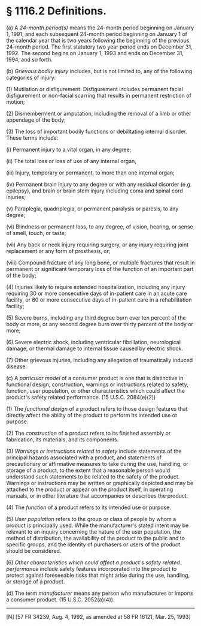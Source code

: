 # § 1116.2   Definitions.

(a) A *24-month period(s)* means the 24-month period beginning on January 1, 1991, and each subsequent 24-month period beginning on January 1 of the calendar year that is two years following the beginning of the previous 24-month period. The first statutory two year period ends on December 31, 1992. The second begins on January 1, 1993 and ends on December 31, 1994, and so forth.


(b) *Grievous bodily injury* includes, but is not limited to, any of the following categories of injury:


(1) Mutilation or disfigurement. Disfigurement includes permanent facial disfigurement or non-facial scarring that results in permanent restriction of motion;


(2) Dismemberment or amputation, including the removal of a limb or other appendage of the body;


(3) The loss of important bodily functions or debilitating internal disorder. These terms include:


(i) Permanent injury to a vital organ, in any degree;


(ii) The total loss or loss of use of any internal organ,


(iii) Injury, temporary or permanent, to more than one internal organ;


(iv) Permanent brain injury to any degree or with any residual disorder (e.g. epilepsy), and brain or brain stem injury including coma and spinal cord injuries;


(v) Paraplegia, quadriplegia, or permanent paralysis or paresis, to any degree;


(vi) Blindness or permanent loss, to any degree, of vision, hearing, or sense of smell, touch, or taste;


(vii) Any back or neck injury requiring surgery, or any injury requiring joint replacement or any form of prosthesis, or;


(viii) Compound fracture of any long bone, or multiple fractures that result in permanent or significant temporary loss of the function of an important part of the body;


(4) Injuries likely to require extended hospitalization, including any injury requiring 30 or more consecutive days of in-patient care in an acute care facility, or 60 or more consecutive days of in-patient care in a rehabilitation facility;


(5) Severe burns, including any third degree burn over ten percent of the body or more, or any second degree burn over thirty percent of the body or more;


(6) Severe electric shock, including ventricular fibrillation, neurological damage, or thermal damage to internal tissue caused by electric shock.


(7) Other grievous injuries, including any allegation of traumatically induced disease.


(c) A *particular model* of a consumer product is one that is distinctive in functional design, construction, warnings or instructions related to safety, function, user population, or other characteristics which could affect the product's safety related performance. (15 U.S.C. 2084(e)(2))


(1) The *functional design* of a product refers to those design features that directly affect the ability of the product to perform its intended use or purpose.


(2) The *construction* of a product refers to its finished assembly or fabrication, its materials, and its components.


(3) *Warnings or instructions related to safety* include statements of the principal hazards associated with a product, and statements of precautionary or affirmative measures to take during the use, handling, or storage of a product, to the extent that a reasonable person would understand such statements to be related to the safety of the product. Warnings or instructions may be written or graphically depicted and may be attached to the product or appear on the product itself, in operating manuals, or in other literature that accompanies or describes the product.


(4) The *function* of a product refers to its intended use or purpose.


(5) *User population* refers to the group or class of people by whom a product is principally used. While the manufacturer's stated intent may be relevant to an inquiry concerning the nature of the user population, the method of distribution, the availability of the product to the public and to specific groups, and the identity of purchasers or users of the product should be considered.


(6) *Other characteristics which could affect a product's safety related performance* include safety features incorporated into the product to protect against foreseeable risks that might arise during the use, handling, or storage of a product.


(d) The term *manufacturer* means any person who manufactures or imports a consumer product. (15 U.S.C. 2052(a)(4)).



---

[N] [57 FR 34239, Aug. 4, 1992, as amended at 58 FR 16121, Mar. 25, 1993]




